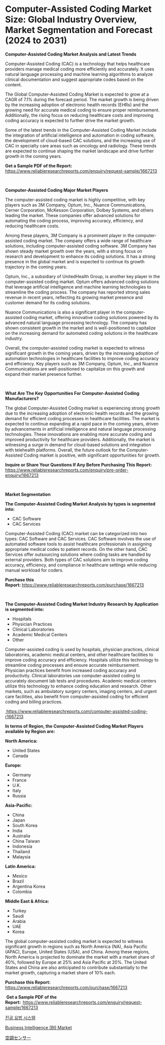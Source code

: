 <p><h1>Computer-Assisted Coding Market Size: Global Industry Overview, Market Segmentation and Forecast (2024 to 2031)</h1></p><p><strong>Computer-Assisted Coding Market Analysis and Latest Trends</strong></p>
<p><p>Computer-Assisted Coding (CAC) is a technology that helps healthcare providers manage medical coding more efficiently and accurately. It uses natural language processing and machine learning algorithms to analyze clinical documentation and suggest appropriate codes based on the content.</p><p>The Global Computer-Assisted Coding Market is expected to grow at a CAGR of 7.1% during the forecast period. The market growth is being driven by the increasing adoption of electronic health records (EHRs) and the growing need for accurate medical coding to ensure proper reimbursement. Additionally, the rising focus on reducing healthcare costs and improving coding accuracy is expected to further drive the market growth.</p><p>Some of the latest trends in the Computer-Assisted Coding Market include the integration of artificial intelligence and automation in coding software, the development of cloud-based CAC solutions, and the increasing use of CAC in specialty care areas such as oncology and radiology. These trends are expected to continue shaping the market landscape and drive further growth in the coming years.</p></p>
<p><strong>Get a Sample PDF of the Report:&nbsp;</strong> <a href="https://www.reliableresearchreports.com/enquiry/request-sample/1667213">https://www.reliableresearchreports.com/enquiry/request-sample/1667213</a></p>
<p>&nbsp;</p>
<p><strong>Computer-Assisted Coding Major Market Players</strong></p>
<p><p>The computer-assisted coding market is highly competitive, with key players such as 3M Company, Optum, Inc., Nuance Communications, Cerner Corporation, McKesson Corporation, Dolbey Systems, and others leading the market. These companies offer advanced solutions for automating the coding process, improving accuracy, efficiency, and reducing healthcare costs.</p><p>Among these players, 3M Company is a prominent player in the computer-assisted coding market. The company offers a wide range of healthcare solutions, including computer-assisted coding software. 3M Company has shown steady market growth over the years, with a strong focus on research and development to enhance its coding solutions. It has a strong presence in the global market and is expected to continue its growth trajectory in the coming years.</p><p>Optum, Inc., a subsidiary of UnitedHealth Group, is another key player in the computer-assisted coding market. Optum offers advanced coding solutions that leverage artificial intelligence and machine learning technologies to streamline the coding process. The company has reported strong sales revenue in recent years, reflecting its growing market presence and customer demand for its coding solutions.</p><p>Nuance Communications is also a significant player in the computer-assisted coding market, offering innovative coding solutions powered by its advanced natural language processing technology. The company has shown consistent growth in the market and is well-positioned to capitalize on the increasing demand for automated coding solutions in the healthcare industry.</p><p>Overall, the computer-assisted coding market is expected to witness significant growth in the coming years, driven by the increasing adoption of automation technologies in healthcare facilities to improve coding accuracy and efficiency. Key players such as 3M Company, Optum, Inc., and Nuance Communications are well-positioned to capitalize on this growth and expand their market presence further.</p></p>
<p>&nbsp;</p>
<p><strong>What Are The Key Opportunities For Computer-Assisted Coding Manufacturers?</strong></p>
<p><p>The global Computer-Assisted Coding market is experiencing strong growth due to the increasing adoption of electronic health records and the growing demand for efficient coding processes in healthcare facilities. The market is expected to continue expanding at a rapid pace in the coming years, driven by advancements in artificial intelligence and natural language processing technologies. These innovations are enabling more accurate coding and improved productivity for healthcare providers. Additionally, the market is witnessing a surge in demand for cloud-based solutions and integration with telehealth platforms. Overall, the future outlook for the Computer-Assisted Coding market is positive, with significant opportunities for growth.</p></p>
<p><strong>Inquire or Share Your Questions If Any Before Purchasing This Report:</strong> <a href="https://www.reliableresearchreports.com/enquiry/pre-order-enquiry/1667213">https://www.reliableresearchreports.com/enquiry/pre-order-enquiry/1667213</a></p>
<p>&nbsp;</p>
<p><strong>Market Segmentation</strong></p>
<p><strong>The Computer-Assisted Coding Market Analysis by types is segmented into:</strong></p>
<p><ul><li>CAC Software</li><li>CAC Services</li></ul></p>
<p><p>Computer-Assisted Coding (CAC) market can be categorized into two types: CAC Software and CAC Services. CAC Software involves the use of automated software tools to assist healthcare professionals in assigning appropriate medical codes to patient records. On the other hand, CAC Services offer outsourcing solutions where coding tasks are handled by external providers. Both types of CAC solutions aim to improve coding accuracy, efficiency, and compliance in healthcare settings while reducing manual workload for coders.</p></p>
<p><strong>Purchase this Report:&nbsp;</strong><a href="https://www.reliableresearchreports.com/purchase/1667213">https://www.reliableresearchreports.com/purchase/1667213</a></p>
<p>&nbsp;</p>
<p><strong>The Computer-Assisted Coding Market Industry Research by Application is segmented into:</strong></p>
<p><ul><li>Hospitals</li><li>Physician Practices</li><li>Clinical Laboratories</li><li>Academic Medical Centers</li><li>Other</li></ul></p>
<p><p>Computer-assisted coding is used by hospitals, physician practices, clinical laboratories, academic medical centers, and other healthcare facilities to improve coding accuracy and efficiency. Hospitals utilize this technology to streamline coding processes and ensure accurate reimbursement. Physician practices benefit from increased coding accuracy and productivity. Clinical laboratories use computer-assisted coding to accurately document lab tests and procedures. Academic medical centers utilize this technology to enhance coding education and research. Other markets, such as ambulatory surgery centers, imaging centers, and urgent care facilities, also benefit from computer-assisted coding for efficient coding and billing practices.</p></p>
<p><a href="https://www.reliableresearchreports.com/computer-assisted-coding-r1667213">&nbsp;https://www.reliableresearchreports.com/computer-assisted-coding-r1667213</a></p>
<p><strong>In terms of Region, the Computer-Assisted Coding Market Players available by Region are:</strong></p>
<p>
    <p> <strong> North America: </strong>
        <ul>
            <li>United States</li>
            <li>Canada</li>
        </ul>
        </p> 
    <p> <strong> Europe: </strong>
        <ul>
            <li>Germany</li>
            <li>France</li>
            <li>U.K.</li>
            <li>Italy</li>
            <li>Russia</li>
        </ul>
        </p> 
    <p> <strong> Asia-Pacific: </strong>
        <ul>
            <li>China</li>
            <li>Japan</li>
            <li>South Korea</li>
            <li>India</li>
            <li>Australia</li>
            <li>China Taiwan</li>
            <li>Indonesia</li>
            <li>Thailand</li>
            <li>Malaysia</li>
        </ul>
        </p> 
    <p> <strong> Latin America: </strong>
        <ul>
            <li>Mexico</li>
            <li>Brazil</li>
            <li>Argentina Korea</li>
            <li>Colombia</li>
        </ul>
        </p> 
    <p> <strong> Middle East & Africa: </strong>
        <ul>
            <li>Turkey</li>
            <li>Saudi</li>
            <li>Arabia</li>
            <li>UAE</li>
            <li>Korea</li>
        </ul>
    </p>
    </p>
<p><p>The global computer-assisted coding market is expected to witness significant growth in regions such as North America (NA), Asia Pacific (APAC), Europe, United States (USA), and China. Among these regions, North America is projected to dominate the market with a market share of 40%, followed by Europe at 25% and Asia Pacific at 20%. The United States and China are also anticipated to contribute substantially to the market growth, capturing a market share of 10% each.</p></p>
<p><strong>Purchase this Report: </strong><a href="https://www.reliableresearchreports.com/purchase/1667213">https://www.reliableresearchreports.com/purchase/1667213</a></p>
<p>&nbsp;<strong>Get a Sample PDF of the Report:&nbsp;&nbsp;</strong><a href="https://www.reliableresearchreports.com/enquiry/request-sample/1667213">https://www.reliableresearchreports.com/enquiry/request-sample/1667213</a></p>
<p><strong></strong></p>
<p><p><a href="https://github.com/hxzi07639916/Market-Research-Report-List-2/blob/main/706518558717.md">진공 요법 시스템</a></p><p><a href="https://github.com/mabutironaldo/Market-Research-Report-List-4/blob/main/business-intelligence-bi-market.md">Business Intelligence (BI) Market</a></p><p><a href="https://github.com/ihabdkwlxs948/Market-Research-Report-List-2/blob/main/209883859851.md">空調センサー</a></p></p>